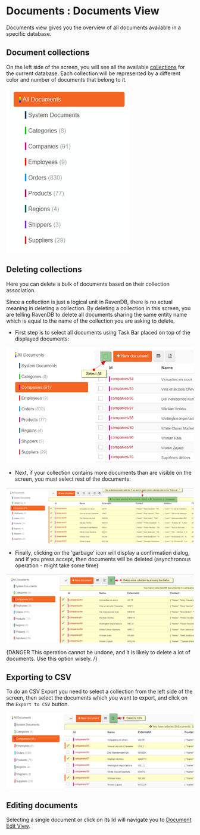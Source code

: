 # Documents : Documents View

Documents view gives you the overview of all documents available in a specific database.

## Document collections

On the left side of the screen, you will see all the available [collections](../../client-api/faq/what-is-a-collection) for the current database. Each collection will be represented by a different color and number of documents that belong to it.

![Figure 1. Studio. Documents View. Document Collections.](images/documents-view-collections.png)  

## Deleting collections

Here you can delete a bulk of documents based on their collection association.

Since a collection is just a logical unit in RavenDB, there is no actual meaning in deleting a collection. By deleting a collection in this screen, you are telling RavenDB to delete all documents sharing the same entity name which is equal to the name of the collection you are asking to delete.

- First step is to select all documents using Task Bar placed on top of the displayed documents:

![Figure 2. Studio. Documents View. Select all.](images/documents-view-select-all.png)  

- Next, if your collection contains more documents than are visible on the screen, you must select rest of the documents:

![Figure 3. Studio. Documents View. Select collection.](images/documents-view-select-all-collection.png)  

- Finally, clicking on the 'garbage' icon will display a confirmation dialog, and if you press accept, then documents will be deleted (asynchronous operation - might take some time)

![Figure 4. Studio. Documents View. Delete collection.](images/documents-view-delete-collection.png)  

{DANGER This operation cannot be undone, and it is likely to delete a lot of documents. Use this option wisely. /}

## Exporting to CSV

To do an CSV Export you need to select a collection from the left side of the screen, then select the documents which you want to export, and click on the `Export to CSV` button.

![Figure 5. Studio. Documents View. Exporting to CSV.](images/documents-view-export-to-csv.png)  

## Editing documents

Selecting a single document or click on its Id will navigate you to [Document Edit View](../../../studio/overview/documents/document-edit-view).

